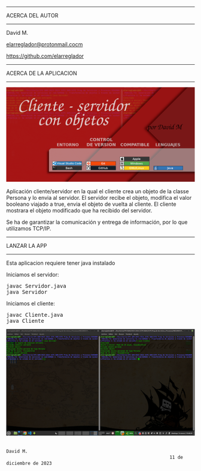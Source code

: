 ************************************
ACERCA DEL AUTOR
************************************

David M.

elarreglador@protonmail.cocm

https://github.com/elarreglador


************************************
ACERCA DE LA APLICACION
************************************

![Imagen](https://github.com/elarreglador/Cliente-Servidor-con-objetos/blob/main/SCREENSHOTS/Social%20preview.png)

Aplicación cliente/servidor en la qual el cliente crea un objeto de la classe Persona y
lo envia al servidor. El servidor recibe el objeto, modifica el valor booleano viajado a true,
envia el objeto de vuelta al cliente. El cliente mostrara el objeto modificado que ha recibido
del servidor.

Se ha de garantizar la comunicación y entrega de información, por lo que utilizamos TCP/IP.


************************************
LANZAR LA APP 
************************************

Esta aplicacion requiere tener java instalado

Iniciamos el servidor:
<pre>
javac Servidor.java 
java Servidor
</pre>

Iniciamos el cliente:
<pre>
javac Cliente.java
java Cliente
</pre>

![Imagen](https://github.com/elarreglador/Cliente-Servidor-con-objetos/blob/main/SCREENSHOTS/Captura%20de%20pantalla%20de%202024-01-14%2019-48-21.png)




                                                                                David M.
                                                                 11 de diciembre de 2023


